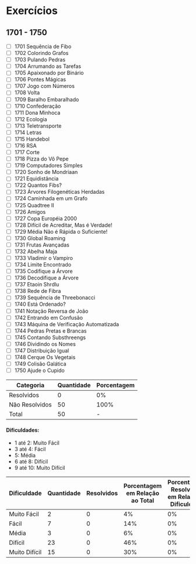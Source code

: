 # Exercícios
## 1701 - 1750

- [ ] 1701	Sequência de Fibo
- [ ] 1702	Colorindo Grafos
- [ ] 1703	Pulando Pedras
- [ ] 1704	Arrumando as Tarefas
- [ ] 1705	Apaixonado por Binário
- [ ] 1706	Pontes Mágicas
- [ ] 1707	Jogo com Números
- [ ] 1708	Volta
- [ ] 1709	Baralho Embaralhado
- [ ] 1710	Confederação
- [ ] 1711	Dona Minhoca
- [ ] 1712	Ecologia
- [ ] 1713	Teletransporte
- [ ] 1714	Letras
- [ ] 1715	Handebol
- [ ] 1716	RSA
- [ ] 1717	Corte
- [ ] 1718	Pizza do Vô Pepe
- [ ] 1719	Computadores Simples
- [ ] 1720	Sonho de Mondriaan
- [ ] 1721	Equidistância
- [ ] 1722	Quantos Fibs?
- [ ] 1723	Árvores Filogenéticas Herdadas
- [ ] 1724	Caminhada em um Grafo
- [ ] 1725	Quadtree II
- [ ] 1726	Amigos
- [ ] 1727	Copa Européia 2000
- [ ] 1728	Difícil de Acreditar, Mas é Verdade!
- [ ] 1729	Média Não é Rápida o Suficiente!
- [ ] 1730	Global Roaming
- [ ] 1731	Frutas Avançadas
- [ ] 1732	Abelha Maja
- [ ] 1733	Vladimir o Vampiro
- [ ] 1734	Limite Encontrado
- [ ] 1735	Codifique a Árvore
- [ ] 1736	Decodifique a Árvore
- [ ] 1737	Etaoin Shrdlu
- [ ] 1738	Rede de Fibra
- [ ] 1739	Sequência de Threebonacci
- [ ] 1740	Está Ordenado?
- [ ] 1741	Notação Reversa de João
- [ ] 1742	Entrando em Confusão
- [ ] 1743	Máquina de Verificação Automatizada
- [ ] 1744	Pedras Pretas e Brancas
- [ ] 1745	Contando Substhreengs
- [ ] 1746	Dividindo os Nomes
- [ ] 1747	Distribuição Igual
- [ ] 1748	Cerque Os Vegetais
- [ ] 1749	Colisão Galática
- [ ] 1750	Ajude o Cupido

| Categoria  | Quantidade | Porcentagem |
| ------------- | ------------- | ------------- |
| Resolvidos | 0 | 0% |
| Não Resolvidos  | 50 | 100% |
| Total  | 50 | - |

#### Dificuldades:
- 1 até 2: Muito Fácil
- 3 até 4: Fácil
- 5: Média
- 6 até 8: Difícil
- 9 até 10: Muito Difícil

| Dificuldade | Quantidade | Resolvidos | Porcentagem em Relação ao Total | Porcentagem Resolvidos em Relação à Dificuldade|
| ------------- | ------------- | ------------- | ------------- | ------------- |
| Muito Fácil | 2 | 0 | 4% | 0% |
| Fácil | 7 | 0 | 14% | 0% |
| Média | 3 | 0 | 6% | 0% |
| Difícil | 23 | 0 | 46% | 0% |
| Muito Difícil | 15 | 0 | 30% | 0% |

